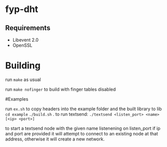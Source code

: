 # fyp-dht

## Requirements

- Libevent 2.0
- OpenSSL

# Building

run `make` as usual

run `make nofinger` to build with finger tables disabled

#Examples

run `ex.sh` to copy headers into the example folder and the built library to lib
`cd example`
`./build.sh`
.
to run textsend:
`./textsend <listen_port> <name> [<ip> <port>]`

to start a textsend node with the given name listenening on listen_port
if ip and port are provided it will attempt to connect to an existing node at that address,
otherwise it will create a new network.
